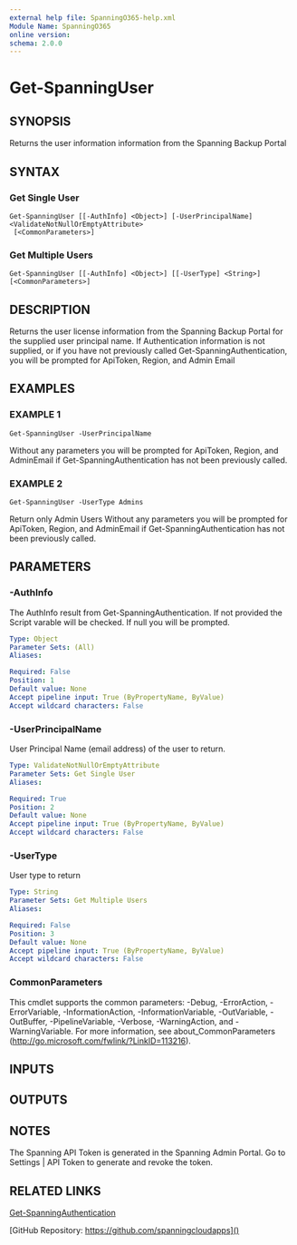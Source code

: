 ```yaml
---
external help file: SpanningO365-help.xml
Module Name: SpanningO365
online version:
schema: 2.0.0
---
```


# Get-SpanningUser

## SYNOPSIS
Returns the user information information from the Spanning Backup Portal

## SYNTAX

### Get Single User
```
Get-SpanningUser [[-AuthInfo] <Object>] [-UserPrincipalName] <ValidateNotNullOrEmptyAttribute>
 [<CommonParameters>]
```

### Get Multiple Users
```
Get-SpanningUser [[-AuthInfo] <Object>] [[-UserType] <String>] [<CommonParameters>]
```

## DESCRIPTION
Returns the user license information from the Spanning Backup Portal for the supplied user principal name.
If Authentication information is not supplied, or if you have not previously called Get-SpanningAuthentication, you will be prompted for ApiToken, Region, and Admin Email

## EXAMPLES

### EXAMPLE 1
```
Get-SpanningUser -UserPrincipalName
```

Without any parameters you will be prompted for ApiToken, Region, and AdminEmail if Get-SpanningAuthentication has not been previously called.

### EXAMPLE 2
```
Get-SpanningUser -UserType Admins
```

Return only Admin Users
Without any parameters you will be prompted for ApiToken, Region, and AdminEmail if Get-SpanningAuthentication has not been previously called.

## PARAMETERS

### -AuthInfo
The AuthInfo result from Get-SpanningAuthentication.
If not provided the Script varable will be checked.
If null you will be prompted.

```yaml
Type: Object
Parameter Sets: (All)
Aliases:

Required: False
Position: 1
Default value: None
Accept pipeline input: True (ByPropertyName, ByValue)
Accept wildcard characters: False
```

### -UserPrincipalName
User Principal Name (email address) of the user to return.

```yaml
Type: ValidateNotNullOrEmptyAttribute
Parameter Sets: Get Single User
Aliases:

Required: True
Position: 2
Default value: None
Accept pipeline input: True (ByPropertyName, ByValue)
Accept wildcard characters: False
```

### -UserType
User type to return

```yaml
Type: String
Parameter Sets: Get Multiple Users
Aliases:

Required: False
Position: 3
Default value: None
Accept pipeline input: True (ByPropertyName, ByValue)
Accept wildcard characters: False
```

### CommonParameters
This cmdlet supports the common parameters: -Debug, -ErrorAction, -ErrorVariable, -InformationAction, -InformationVariable, -OutVariable, -OutBuffer, -PipelineVariable, -Verbose, -WarningAction, and -WarningVariable.
For more information, see about_CommonParameters (http://go.microsoft.com/fwlink/?LinkID=113216).

## INPUTS

## OUTPUTS

## NOTES
The Spanning API Token is generated in the Spanning Admin Portal.
Go to Settings | API Token to generate and revoke the token.

## RELATED LINKS

[Get-SpanningAuthentication]()

[GitHub Repository: https://github.com/spanningcloudapps]()

